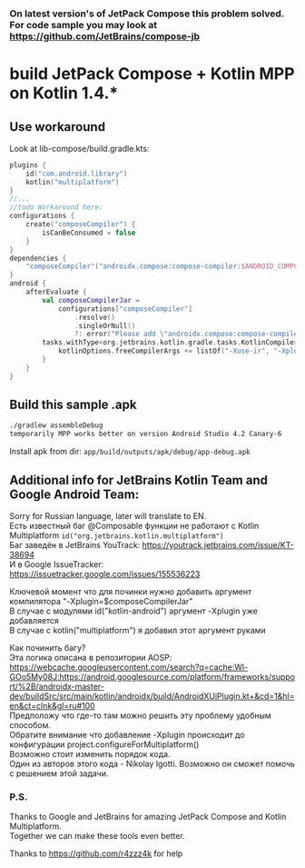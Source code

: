 ### On latest version's of JetPack Compose this problem solved. For code sample you may look at https://github.com/JetBrains/compose-jb

# build JetPack Compose + Kotlin MPP on Kotlin 1.4.*
## Use workaround
Look at lib-compose/build.gradle.kts:
```Kotlin
plugins {
    id("com.android.library")
    kotlin("multiplatform")
}
//...
//todo Workaround here:
configurations {
    create("composeCompiler") {
        isCanBeConsumed = false
    }
}
dependencies {
    "composeCompiler"("androidx.compose:compose-compiler:$ANDROID_COMPOSE_VERSION")
}
android {
    afterEvaluate {
        val composeCompilerJar =
            configurations["composeCompiler"]
                .resolve()
                .singleOrNull()
                ?: error("Please add \"androidx.compose:compose-compiler\" (and only that) as a \"composeCompiler\" dependency")
        tasks.withType<org.jetbrains.kotlin.gradle.tasks.KotlinCompile> {
            kotlinOptions.freeCompilerArgs += listOf("-Xuse-ir", "-Xplugin=$composeCompilerJar")
        }
    }
}
```
## Build this sample .apk
```bash
./gradlew assembleDebug
temporarily MPP works better on version Android Studio 4.2 Canary-6
```
Install apk from dir: ```app/build/outputs/apk/debug/app-debug.apk```

## Additional info for JetBrains Kotlin Team and Google Android Team:
Sorry for Russian language, later will translate to EN.  
Есть известный баг @Composable функции не работают с Kotlin Multiplatform ```id("org.jetbrains.kotlin.multiplatform")```  
Баг заведён в JetBrains YouTrack: https://youtrack.jetbrains.com/issue/KT-38694  
И в Google IssueTracker: https://issuetracker.google.com/issues/155536223  
  
Ключевой момент что для починки нужно добавить аргумент компилятора "-Xplugin=$composeCompilerJar"  
В случае с модулями id("kotlin-android") аргумент -Xplugin уже добавляется  
В случае с  kotlin("multiplatform") я добавил этот аргумент руками  
  
Как починить багу?  
Эта логика описана в репозитории AOSP: https://webcache.googleusercontent.com/search?q=cache:Wl-GOo5My08J:https://android.googlesource.com/platform/frameworks/support/%2B/androidx-master-dev/buildSrc/src/main/kotlin/androidx/build/AndroidXUiPlugin.kt+&cd=1&hl=en&ct=clnk&gl=ru#100  
Предположу что где-то там можно решить эту проблему удобным способом.  
Обратите внимание что добавление -Xplugin происходит до конфигурации project.configureForMultiplatform()  
Возможно стоит изменить порядок кода.  
Один из авторов этого кода - Nikolay Igotti. Возможно он сможет помочь с решением этой задачи.  
  
  
### P.S.
Thanks to Google and JetBrains for amazing JetPack Compose and Kotlin Multiplatform.  
Together we can make these tools even better.  
  
Thanks to https://github.com/r4zzz4k for help  
  
